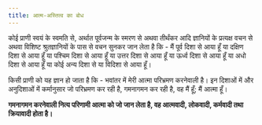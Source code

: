 ```yaml
---
title: आत्म-अस्तित्व का बोध
---
```


<sutra-meaning>

कोई प्राणी स्वयं के स्वमति से, अर्थात पूर्वजन्म के स्मरण से अथवा तीर्थंकर आदि ज्ञानियों के प्रत्यक्ष वचन से अथवा विशिष्ट श्रुतज्ञानियों के पास से वचन सुनकर जान लेता है कि - मैं पूर्व दिशा से आया हूँ या दक्षिण दिशा से आया हूँ या पश्चिम दिशा से आया हूँ या उत्तर दिशा से आया हूँ या ऊर्ध्व दिशा से आया हूँ या अधो दिशा से आया हूँ या कोई अन्य दिशा से या विदिशा से आया हूँ।

किसी प्राणी को यह ज्ञान हो जाता है कि - भवांतर में मेरी आत्मा परिभ्रमण करनेवाली है। इन दिशाओं में और अनुदिशाओं में कर्मानुसार जो परिभ्रमण कर रही है, गमनागमन कर रही है, वह मैं हूँ; मैं आत्मा हूँ। 

**गमनागमन करनेवाली नित्य परिणामी आत्मा को जो जान लेता है, वह आत्मवादी, लोकवादी, कर्मवादी तथा क्रियावादी होता है।**

</sutra-meaning>

<!-- <sutra-explanation>

</sutra-explanation> -->